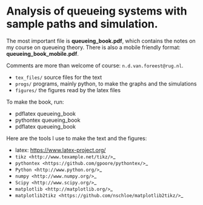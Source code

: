 # Analysis of queueing systems with sample paths and simulation. 

The most important file is **queueing_book.pdf**, which contains the notes on my
course on queueing theory. There is also a mobile friendly format: **queueing_book_mobile.pdf**.

Comments are more than welcome of course: `n.d.van.foreest@rug.nl`.

* ``tex_files/`` source files for the text
* ``progs/``  programs, mainly python, to make the graphs and the simulations
* ``figures/`` the figures read by the latex files
  

To make the book, run:

* pdflatex queueing_book
* pythontex queueing_book
* pdflatex queueing_book


Here are the tools I use to make the text and the figures:

* latex: https://www.latex-project.org/
* `tikz <http://www.texample.net/tikz/>`_
* `pythontex <https://github.com/gpoore/pythontex/>`_
* `Python <http://www.python.org/>`_
* `numpy <http://www.numpy.org/>`_
* `Scipy <http://www.scipy.org/>`_
* `matplotlib <http://matplotlib.org/>`_
* `matplotlib2tikz <https://github.com/nschloe/matplotlib2tikz/>`_
    

